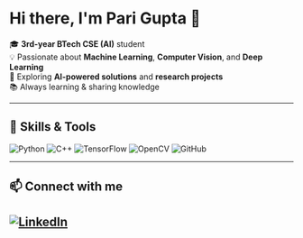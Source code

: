 
# Hi there, I'm Pari Gupta 👋

🎓 **3rd-year BTech CSE (AI)** student  
💡 Passionate about **Machine Learning**, **Computer Vision**, and **Deep Learning**  
🚀 Exploring **AI-powered solutions** and **research projects**  
📚 Always learning & sharing knowledge

---

## 🔧 Skills & Tools
![Python](https://img.shields.io/badge/Python-3776AB?logo=python&logoColor=white)
![C++](https://img.shields.io/badge/C++-00599C?logo=cplusplus&logoColor=white)
![TensorFlow](https://img.shields.io/badge/TensorFlow-FF6F00?logo=tensorflow&logoColor=white)
![OpenCV](https://img.shields.io/badge/OpenCV-27338e?logo=opencv&logoColor=white)
![GitHub](https://img.shields.io/badge/GitHub-181717?logo=github&logoColor=white)

---

## 📫 Connect with me
[![LinkedIn](https://img.shields.io/badge/LinkedIn-0A66C2?logo=linkedin&logoColor=white)](https://www.linkedin.com/in/pari-gupta-168564289/)
---

